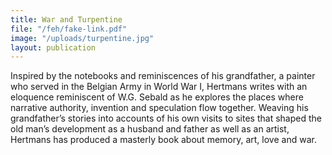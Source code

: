 ```yaml
---
title: War and Turpentine
file: "/feh/fake-link.pdf"
image: "/uploads/turpentine.jpg"
layout: publication
---
```


Inspired by the notebooks and reminiscences of his grandfather, a painter who served in the Belgian Army in World War I, Hertmans writes with an eloquence reminiscent of W.G. Sebald as he explores the places where narrative authority, invention and speculation flow together. Weaving his grandfather’s stories into accounts of his own visits to sites that shaped the old man’s development as a husband and father as well as an artist, Hertmans has produced a masterly book about memory, art, love and war.
